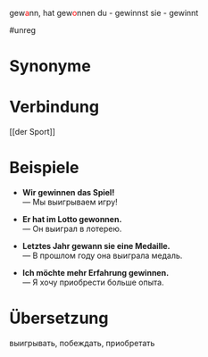 gew<span style="color:red">a</span>nn, hat gew<span style="color:red">o</span>nnen
du - gewinnst
sie - gewinnt

#unreg
# Synonyme

# Verbindung
[[der Sport]]
# Beispiele
- **Wir gewinnen das Spiel!**  
    — Мы выигрываем игру!
    
- **Er hat im Lotto gewonnen.**  
    — Он выиграл в лотерею.
    
- **Letztes Jahr gewann sie eine Medaille.**  
    — В прошлом году она выиграла медаль.
    
- **Ich möchte mehr Erfahrung gewinnen.**  
    — Я хочу приобрести больше опыта.
# Übersetzung
выигрывать, побеждать, приобретать